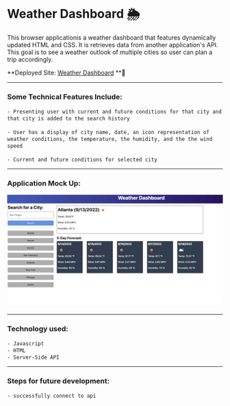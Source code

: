 # Weather Dashboard :sun_behind_rain_cloud:

This browser applicationis a weather dashboard that features dynamically updated HTML and CSS. It is retrieves data from another application's API. This goal is to see a weather outlook of multiple cities
so user can plan a trip accordingly.

**Deployed Site: [Weather Dashboard](https://armandosjunior.github.io/Weather-Dashboard/) **:pleading_face:

---

### **Some Technical Features Include:**
```
- Presenting user with current and future conditions for that city and that city is added to the search history

- User has a display of city name, date, an icon representation of weather conditions, the temperature, the humidity, and the the wind speed

- Current and future conditions for selected city
```
---

### **Application Mock Up:**
![Image of Project](./assets/images/mockup6.png)

---
### **Technology used:**
```
- Javascript
- HTML
- Server-Side API
```

---

### **Steps for future development:**
```
- successfully connect to api 
```
